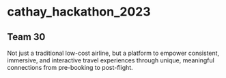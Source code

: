 # cathay_hackathon_2023
## Team 30

Not just a traditional low-cost airline, but a platform to empower consistent, immersive, and interactive travel experiences through unique, meaningful connections from pre-booking to post-flight.
